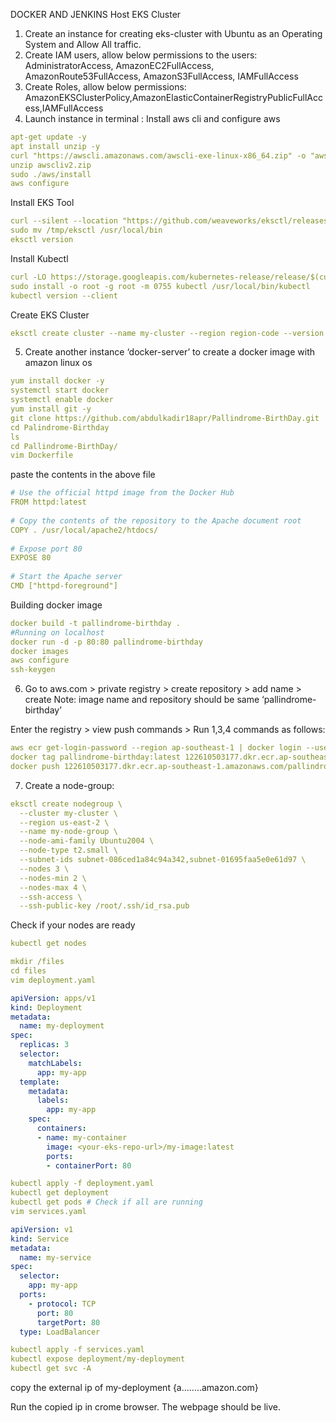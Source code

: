 DOCKER AND JENKINS
Host EKS Cluster
1. Create an instance for creating eks-cluster with Ubuntu as an Operating System and Allow All traffic. 
2. Create IAM users, allow below permissions to the users:
   AdministratorAccess, AmazonEC2FullAccess, AmazonRoute53FullAccess, AmazonS3FullAccess, IAMFullAccess
3. Create Roles, allow below permissions:
  AmazonEKSClusterPolicy,AmazonElasticContainerRegistryPublicFullAccess,IAMFullAccess
4. Launch instance in terminal :
Install aws cli and configure aws
```yml
apt-get update -y
apt install unzip -y
curl "https://awscli.amazonaws.com/awscli-exe-linux-x86_64.zip" -o "awscliv2.zip"
unzip awscliv2.zip
sudo ./aws/install
aws configure
```
Install EKS Tool
```yml
curl --silent --location "https://github.com/weaveworks/eksctl/releases/latest/download/eksctl_$(uname -s)_amd64.tar.gz" | tar xz -C /tmp
sudo mv /tmp/eksctl /usr/local/bin
eksctl version
```
Install Kubectl
```yml
curl -LO https://storage.googleapis.com/kubernetes-release/release/$(curl -s https://storage.googleapis.com/kubernetes-release/release/stable.txt)/bin/linux/amd64/kubectl
sudo install -o root -g root -m 0755 kubectl /usr/local/bin/kubectl 
kubectl version --client
```
Create EKS Cluster
```yml
eksctl create cluster --name my-cluster --region region-code --version 1.29 --vpc-public-subnets subnet-ExampleID1,subnet-ExampleID2 --without-nodegroup
```

5.	Create another instance ‘docker-server’ to create a docker image with amazon linux os
```yml
yum install docker -y
systemctl start docker
systemctl enable docker
yum install git -y
git clone https://github.com/abdulkadir18apr/Pallindrome-BirthDay.git
cd Palindrome-Birthday
ls
cd Pallindrome-BirthDay/
vim Dockerfile
```

paste the contents in the above file
```yml
# Use the official httpd image from the Docker Hub
FROM httpd:latest
 
# Copy the contents of the repository to the Apache document root
COPY . /usr/local/apache2/htdocs/
 
# Expose port 80
EXPOSE 80
 
# Start the Apache server
CMD ["httpd-foreground"]
```
Building docker image
```yml
docker build -t pallindrome-birthday .
#Running on localhost
docker run -d -p 80:80 pallindrome-birthday
docker images
aws configure
ssh-keygen
```

6. Go to aws.com > private registry > create repository > add name > create
Note: image name and repository should be same ‘pallindrome-birthday’ 

Enter the registry > view push commands > Run 1,3,4 commands as follows:
```yml
aws ecr get-login-password --region ap-southeast-1 | docker login --username AWS --password-stdin 122610503177.dkr.ecr.ap-southeast-1.amazonaws.com
docker tag pallindrome-birthday:latest 122610503177.dkr.ecr.ap-southeast-1.amazonaws.com/pallindrome-birthday:latest
docker push 122610503177.dkr.ecr.ap-southeast-1.amazonaws.com/pallindrome-birthday:latest
```
7. Create a node-group:
```yml
eksctl create nodegroup \
  --cluster my-cluster \
  --region us-east-2 \
  --name my-node-group \
  --node-ami-family Ubuntu2004 \
  --node-type t2.small \
  --subnet-ids subnet-086ced1a84c94a342,subnet-01695faa5e0e61d97 \
  --nodes 3 \
  --nodes-min 2 \
  --nodes-max 4 \
  --ssh-access \
  --ssh-public-key /root/.ssh/id_rsa.pub
```
Check if your nodes are ready
```yml
kubectl get nodes 

mkdir /files
cd files
vim deployment.yaml
```
```yml
apiVersion: apps/v1
kind: Deployment
metadata:
  name: my-deployment
spec:
  replicas: 3
  selector:
    matchLabels:
      app: my-app
  template:
    metadata:
      labels:
        app: my-app
    spec:
      containers:
      - name: my-container
        image: <your-eks-repo-url>/my-image:latest
        ports:
        - containerPort: 80
```
```yml
kubectl apply -f deployment.yaml
kubectl get deployment
kubectl get pods # Check if all are running
vim services.yaml
```
```yml
apiVersion: v1
kind: Service
metadata:
  name: my-service
spec:
  selector:
    app: my-app
  ports:
    - protocol: TCP
      port: 80
      targetPort: 80
  type: LoadBalancer
```
```yml
kubectl apply -f services.yaml
kubectl expose deployment/my-deployment
kubectl get svc -A
```
copy the external ip of my-deployment {a........amazon.com}

Run the copied ip in crome browser.
The webpage should be live.
